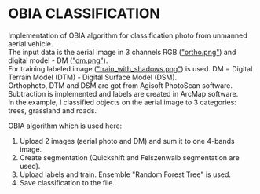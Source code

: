 # OBIA CLASSIFICATION

Implementation of OBIA algorithm for classification photo from unmanned aerial vehicle.  
The input data is the aerial image in 3 channels RGB (["ortho.png"](https://github.com/trojanskehesten/OBIA-classification/blob/master/ortho.png)) and digital model - DM (["dm.png"](https://github.com/trojanskehesten/OBIA-classification/blob/master/dm.png)).  
For training labeled image (["train_with_shadows.png"](https://github.com/trojanskehesten/OBIA-classification/blob/master/train_with_shadows.png)) is used.
DM = Digital Terrain Model (DTM) - Digital Surface Model (DSM).  
Orthophoto, DTM and DSM are got from Agisoft PhotoScan software. Subtraction is implemented and labels are created in ArcMap software.  
In the example, I classified objects on the aerial image to 3 categories: trees, grassland and roads.
  
OBIA algorithm which is used here:  
  1. Upload 2 images (aerial photo and DM) and sum it to one 4-bands image.  
  2. Create segmentation (Quickshift and Felszenwalb segmentation are used).  
  3. Upload labels and train. Ensemble "Random Forest Tree" is used.
  4. Save classification to the file.
